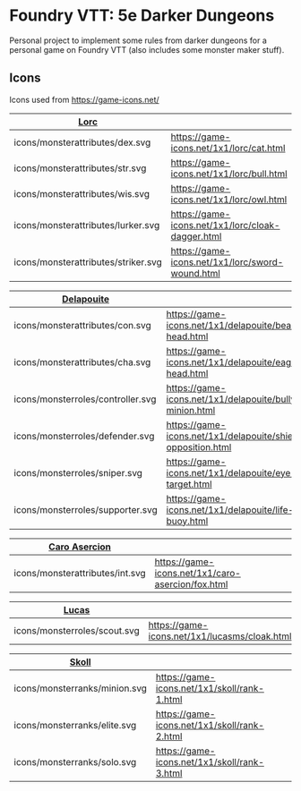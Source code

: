 # Foundry VTT: 5e Darker Dungeons

Personal project to implement some rules from darker dungeons for a personal game on Foundry VTT (also includes some monster maker stuff).

## Icons

Icons used from https://game-icons.net/

| [Lorc](https://lorcblog.blogspot.com/) | |
|----------------------------------------|-|
| icons/monsterattributes/dex.svg | https://game-icons.net/1x1/lorc/cat.html |
| icons/monsterattributes/str.svg | https://game-icons.net/1x1/lorc/bull.html |
| icons/monsterattributes/wis.svg | https://game-icons.net/1x1/lorc/owl.html |
| icons/monsterattributes/lurker.svg | https://game-icons.net/1x1/lorc/cloak-dagger.html |
| icons/monsterattributes/striker.svg | https://game-icons.net/1x1/lorc/sword-wound.html |

| [Delapouite](https://delapouite.com/) | |
|----------------------------------------|-|
| icons/monsterattributes/con.svg | https://game-icons.net/1x1/delapouite/bear-head.html |
| icons/monsterattributes/cha.svg | https://game-icons.net/1x1/delapouite/eagle-head.html |
| icons/monsterroles/controller.svg | https://game-icons.net/1x1/delapouite/bully-minion.html |
| icons/monsterroles/defender.svg | https://game-icons.net/1x1/delapouite/shield-opposition.html |
| icons/monsterroles/sniper.svg | https://game-icons.net/1x1/delapouite/eye-target.html |
| icons/monsterroles/supporter.svg | https://game-icons.net/1x1/delapouite/life-buoy.html |

| [Caro Asercion](https://game-icons.net/) | |
|----------------------------------------|-|
| icons/monsterattributes/int.svg | https://game-icons.net/1x1/caro-asercion/fox.html |

| [Lucas](https://game-icons.net/) | |
|----------------------------------------|-|
| icons/monsterroles/scout.svg | https://game-icons.net/1x1/lucasms/cloak.html |

| [Skoll](https://game-icons.net/) | |
|----------------------------------------|-|
| icons/monsterranks/minion.svg | https://game-icons.net/1x1/skoll/rank-1.html |
| icons/monsterranks/elite.svg | https://game-icons.net/1x1/skoll/rank-2.html |
| icons/monsterranks/solo.svg | https://game-icons.net/1x1/skoll/rank-3.html |